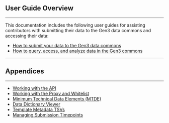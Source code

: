 ## User Guide Overview
* * *


<p style="text-align:left">This documentation includes the following user guides for assisting contributors with submitting their data to the Gen3 data commons and accessing their data:</p>


* [How to submit your data to the Gen3 data commons](/user-guide/data-contribution/)
* [How to query, access, and analyze data in the Gen3 commons](/user-guide/data-access/)

* * *
## Appendices
* * *

* [Working with the API](/appendices/api-gen3/)
* [Working with the Proxy and Whitelist](/appendices/proxy-whitelist/)
* [Minimum Technical Data Elements (MTDE)](/appendices/mtde/)
* [Data Dictionary Viewer](/appendices/data-dictionary/)
* [Template Metadata TSVs](/appendices/template-tsvs/)
* [Managing Submission Timepoints](/appendices/timepoints/)
